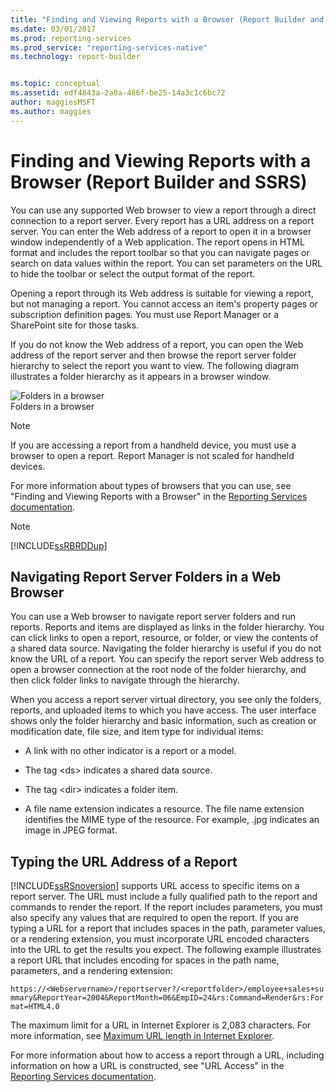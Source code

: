 ```yaml
---
title: "Finding and Viewing Reports with a Browser (Report Builder and SSRS) | Microsoft Docs"
ms.date: 03/01/2017
ms.prod: reporting-services
ms.prod_service: "reporting-services-native"
ms.technology: report-builder


ms.topic: conceptual
ms.assetid: edf4843a-2a0a-486f-be25-14a3c1c6bc72
author: maggiesMSFT
ms.author: maggies
---
```

# Finding and Viewing Reports with a Browser (Report Builder and SSRS)
  You can use any supported Web browser to view a report through a direct connection to a report server. Every report has a URL address on a report server. You can enter the Web address of a report to open it in a browser window independently of a Web application. The report opens in HTML format and includes the report toolbar so that you can navigate pages or search on data values within the report. You can set parameters on the URL to hide the toolbar or select the output format of the report.  
  
 Opening a report through its Web address is suitable for viewing a report, but not managing a report. You cannot access an item's property pages or subscription definition pages. You must use Report Manager or a SharePoint site for those tasks.  
  
 If you do not know the Web address of a report, you can open the Web address of the report server and then browse the report server folder hierarchy to select the report you want to view. The following diagram illustrates a folder hierarchy as it appears in a browser window.  
  
 ![Folders in a browser](../../reporting-services/report-builder/media/rs-browserfolder.GIF "Folders in a browser")  
Folders in a browser  
  
> [!NOTE]  
>  If you are accessing a report from a handheld device, you must use a browser to open a report. Report Manager is not scaled for handheld devices.  
  
 For more information about types of browsers that you can use, see "Finding and Viewing Reports with a Browser" in the [Reporting Services documentation](../../reporting-services/create-deploy-and-manage-mobile-and-paginated-reports.md).  
  
> [!NOTE]  
>  [!INCLUDE[ssRBRDDup](../../includes/ssrbrddup-md.md)]  
  
## Navigating Report Server Folders in a Web Browser  
 You can use a Web browser to navigate report server folders and run reports. Reports and items are displayed as links in the folder hierarchy. You can click links to open a report, resource, or folder, or view the contents of a shared data source. Navigating the folder hierarchy is useful if you do not know the URL of a report. You can specify the report server Web address to open a browser connection at the root node of the folder hierarchy, and then click folder links to navigate through the hierarchy.  
  
 When you access a report server virtual directory, you see only the folders, reports, and uploaded items to which you have access. The user interface shows only the folder hierarchy and basic information, such as creation or modification date, file size, and item type for individual items:  
  
-   A link with no other indicator is a report or a model.  
  
-   The tag \<ds> indicates a shared data source.  
  
-   The tag \<dir> indicates a folder item.  
  
-   A file name extension indicates a resource. The file name extension identifies the MIME type of the resource. For example, .jpg indicates an image in JPEG format.  
  
## Typing the URL Address of a Report  
 [!INCLUDE[ssRSnoversion](../../includes/ssrsnoversion-md.md)] supports URL access to specific items on a report server. The URL must include a fully qualified path to the report and commands to render the report. If the report includes parameters, you must also specify any values that are required to open the report. If you are typing a URL for a report that includes spaces in the path, parameter values, or a rendering extension, you must incorporate URL encoded characters into the URL to get the results you expect. The following example illustrates a report URL that includes encoding for spaces in the path name, parameters, and a rendering extension:  
  
 `https://<Webservername>/reportserver?/<reportfolder>/employee+sales+summary&ReportYear=2004&ReportMonth=06&EmpID=24&rs:Command=Render&rs:Format=HTML4.0`  
  
 The maximum limit for a URL in Internet Explorer is 2,083 characters. For more information, see [Maximum URL length in Internet Explorer](https://support.microsoft.com/kb/208427).  
  
 For more information about how to access a report through a URL, including information on how a URL is constructed, see "URL Access" in the [Reporting Services documentation](../../reporting-services/create-deploy-and-manage-mobile-and-paginated-reports.md).  
  
  
